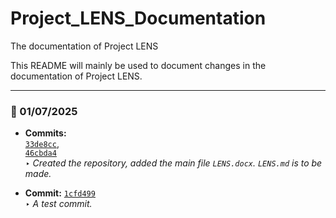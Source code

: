 # Project_LENS_Documentation
The documentation of Project LENS

This README will mainly be used to document changes in the documentation of Project LENS.

---

### 📅 01/07/2025

- **Commits:**  
  [`33de8cc`](https://github.com/CueHa/Project_LENS_Documentation/commit/33de8cc7a69c50effcb3cd075dda0ef8b2efc137),  
  [`46cbda4`](https://github.com/Project_LENS_Documentation/commit/46cbda4cfc40f5f5b1e554fe8e29100ef47d4e65)  
  ‣ *Created the repository, added the main file `LENS.docx`. `LENS.md` is to be made.*

- **Commit:** [`1cfd499`](https://github.com/Project_LENS_Documentation/commit/1cfd4997bda158bbe80e468dabdfcca503f1db4b)  
  ‣ *A test commit.*
